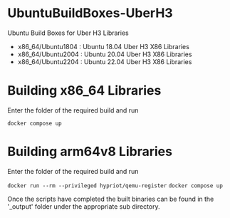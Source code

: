# UbuntuBuildBoxes-UberH3
Ubuntu Build Boxes for Uber H3 Libraries

- x86_64/Ubuntu1804 : Ubuntu 18.04 Uber H3 X86 Libraries
- x86_64/Ubuntu2004 : Ubuntu 20.04 Uber H3 X86 Libraries
- x86_64/Ubuntu2204 : Ubuntu 22.04 Uber H3 X86 Libraries

# Building x86_64 Libraries
Enter the folder of the required build and run

`docker compose up`

# Building arm64v8 Libraries
Enter the folder of the required build and run

`docker run --rm --privileged hypriot/qemu-register`
`docker compose up`

Once the scripts have completed the built binaries can be found in the '_output' folder under the appropriate sub directory.
